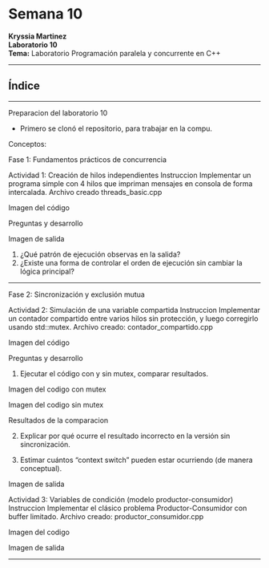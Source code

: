 # Semana 10  
**Kryssia Martinez**  
**Laboratorio 10**  
**Tema:** Laboratorio Programación paralela y concurrente en C++ 

---

## Índice


---

Preparacion del laboratorio 10

- Primero se clonó el repositorio, para trabajar en la compu.

Conceptos:

Fase 1:  Fundamentos prácticos de concurrencia

Actividad 1: Creación de hilos independientes
Instruccion 
Implementar un programa simple con 4 hilos que impriman mensajes en consola de forma intercalada.
Archivo creado threads_basic.cpp

Imagen del código 

Preguntas y desarrollo

Imagen de salida 

1. ¿Qué patrón de ejecución observas en la salida?
2. ¿Existe una forma de controlar el orden de ejecución sin cambiar la lógica principal?

---

Fase 2: Sincronización y exclusión mutua

Actividad 2: Simulación de una variable compartida
Instruccion
Implementar un contador compartido entre varios hilos sin protección, y luego corregirlo usando std::mutex.
Archivo creado: contador_compartido.cpp

Imagen del código

Preguntas y desarrollo
1. Ejecutar el código con y sin mutex, comparar resultados.

Imagen del codigo con mutex

Imagen del codigo sin mutex

Resultados de la comparacion

2. Explicar por qué ocurre el resultado incorrecto en la versión sin sincronización.
   
3. Estimar cuántos “context switch” pueden estar ocurriendo (de manera conceptual).

Imagen de salida 

Actividad 3: Variables de condición (modelo productor-consumidor)
Instruccion
Implementar el clásico problema Productor-Consumidor con buffer limitado.
Archivo creado: productor_consumidor.cpp

Imagen del codigo 

Imagen de salida 

---






















